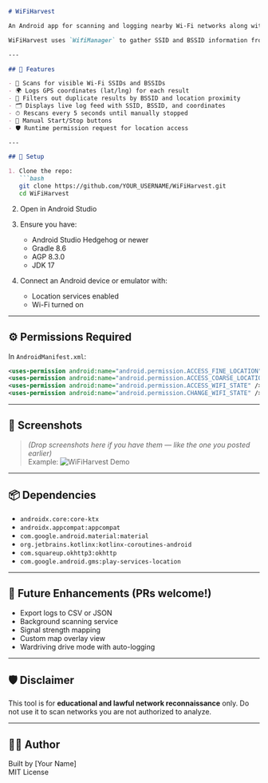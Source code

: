 ```markdown
# WiFiHarvest

An Android app for scanning and logging nearby Wi-Fi networks along with their GPS coordinates.

WiFiHarvest uses `WifiManager` to gather SSID and BSSID information from surrounding access points and tags each scan result with real-world latitude and longitude using the `FusedLocationProviderClient`. This data is then displayed in a live scrollable list within the app.

---

## 📱 Features

- 📡 Scans for visible Wi-Fi SSIDs and BSSIDs
- 🌍 Logs GPS coordinates (lat/lng) for each result
- 🧠 Filters out duplicate results by BSSID and location proximity
- 🗂 Displays live log feed with SSID, BSSID, and coordinates
- ⏱ Rescans every 5 seconds until manually stopped
- 🛑 Manual Start/Stop buttons
- 🛡 Runtime permission request for location access

---

## 🔧 Setup

1. Clone the repo:
   ```bash
   git clone https://github.com/YOUR_USERNAME/WiFiHarvest.git
   cd WiFiHarvest
   ```

2. Open in Android Studio

3. Ensure you have:
   - Android Studio Hedgehog or newer
   - Gradle 8.6
   - AGP 8.3.0
   - JDK 17

4. Connect an Android device or emulator with:
   - Location services enabled
   - Wi-Fi turned on

---

## ⚙️ Permissions Required

In `AndroidManifest.xml`:
```xml
<uses-permission android:name="android.permission.ACCESS_FINE_LOCATION" />
<uses-permission android:name="android.permission.ACCESS_COARSE_LOCATION" />
<uses-permission android:name="android.permission.ACCESS_WIFI_STATE" />
<uses-permission android:name="android.permission.CHANGE_WIFI_STATE" />
```

---

## 📸 Screenshots

> _(Drop screenshots here if you have them — like the one you posted earlier)_  
> Example:
> ![WiFiHarvest Demo](screenshots/main-ui.jpg)

---

## 📦 Dependencies

- `androidx.core:core-ktx`
- `androidx.appcompat:appcompat`
- `com.google.android.material:material`
- `org.jetbrains.kotlinx:kotlinx-coroutines-android`
- `com.squareup.okhttp3:okhttp`
- `com.google.android.gms:play-services-location`

---

## 📍 Future Enhancements (PRs welcome!)

- Export logs to CSV or JSON
- Background scanning service
- Signal strength mapping
- Custom map overlay view
- Wardriving drive mode with auto-logging

---

## 🛡 Disclaimer

This tool is for **educational and lawful network reconnaissance** only. Do not use it to scan networks you are not authorized to analyze.

---

## 🧑‍💻 Author

Built by [Your Name]  
MIT License
```
